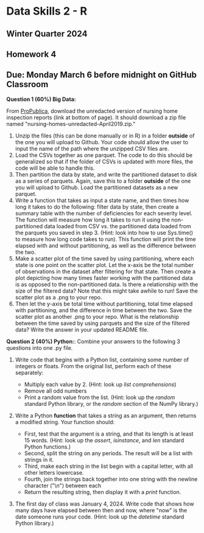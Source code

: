 # Data Skills 2 - R
## Winter Quarter 2024

## Homework 4
## Due: Monday March 6 before midnight on GitHub Classroom

__Question 1 (60%) Big Data:__ 

From [ProPublica](https://projects.propublica.org/nursing-homes/), download the unredacted version of nursing home inspection reports (link at bottom of page). It should download a zip file named "nursing-homes-unredacted-April2019.zip." 
1. Unzip the files (this can be done manually or in R) in a folder __outside__ of the one you will upload to Github. Your code should allow the user to input the name of the path where the unzipped CSV files are.
2. Load the CSVs together as one parquet. The code to do this should be generalized so that if the folder of CSVs is updated with more files, the code will be able to handle this. 
3. Then partition the data by state, and write the partitioned dataset to disk as a series of parquets. Again, save this to a folder  __outside__ of the one you will upload to Github. Load the partitioned datasets as a new parquet.
4. Write a function that takes as input a state name, and then times how long it takes to do the following: filter data by state, then create a summary table with the number of deficiencies for each severity level. The function will measure how long it takes to run it using the non-partitioned data loaded from CSV vs. the partitioned data loaded from the parquets you saved in step 3. (Hint: look into how to use Sys.time() to measure how long code takes to run). This function will print the time elapsed with and without partitioning, as well as the difference between the two.
5. Make a scatter plot of the time saved by using partitioning, where each state is one point on the scatter plot. Let the x-axis be the total number of observations in the dataset after filtering for that state. Then create a plot depicting how many times faster working with the partitioned data is as opposed to the non-partitioned data. Is there a relationship with the size of the filtered data? Note that this might take awhile to run! Save the scatter plot as a .png to your repo.
6. Then let the y-axis be total time without partitioning, total time elapsed with partitioning, and the difference in time between the two.  Save the scatter plot as another .png to your repo. What is the relationship between the time saved by using parquets and the size of the filtered data? Write the answer in your updated README file.

__Question 2 (40%) Python:__: 
Combine your answers to the following 3 questions into one .py file.

  1. Write code that begins with a Python list, containing some number of integers or floats. From the original list, perform each of these separately:
     * Multiply each value by 2. (Hint: look up *list comprehensions*)
     * Remove all odd numbers
     * Print a random value from the list. (Hint: look up the _random_ standard Python library, or the _random_ section of the NumPy library.)
  2. Write a Python **function** that takes a string as an argument, then returns a modified string.  Your function should:
     * First, test that the argument is a string, and that its length is at least 15 words. (Hint: look up the _assert_, _isinstance_, and _len_ standard Python functions.)
     * Second, split the string on any periods.  The result will be a list with strings in it.
     * Third, make each string in the list begin with a capital letter, with all other letters lowercase.
     * Fourth, join the strings back together into one string with the newline character ("\n") between each
     * Return the resulting string, then display it with a _print_ function.
    
 3. The first day of class was January 4, 2024.  Write code that shows how many days have elapsed between then and now, where "now" is the date someone runs your code. (Hint: look up the _datetime_ standard Python library.)
